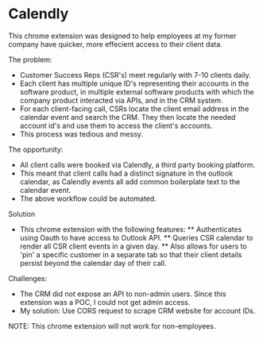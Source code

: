 # Calendly

This chrome extension was designed to help employees at my former company have quicker, more effecient access to their client data. 

The problem:
  * Customer Success Reps (CSR's) meet regularly with 7-10 clients daily.
  * Each client has multiple unique ID's representing their accounts in the software product, in multiple external software products with which the company product interacted via APIs, and in the CRM system.
  * For each client-facing call, CSRs locate the client email address in the calendar event and search the CRM. They then locate the needed account id's and use them to access the client's accounts.
  * This process was tedious and messy. 
 
 The opportunity:
  * All client calls were booked via Calendly, a third party booking platform.
  * This meant that client calls had a distinct signature in the outlook calendar, as Calendly events all add common boilerplate text to the calendar event.
  * The above workflow could be automated.
  
 Solution
  * This chrome extension with the following features:
    ** Authenticates using Oauth to have access to Outlook API.
    ** Queries CSR calendar to render all CSR client events in a given day.
    ** Also allows for users to 'pin' a specific customer in a separate tab so that their client details persist beyond the calendar day of their call.
    
 Challenges:
  * The CRM did not expose an API to non-admin users. Since this extension was a POC, I could not get admin access.
  * My solution: Use CORS request to scrape CRM website for account IDs.


NOTE: This chrome extension will not work for non-employees. 
